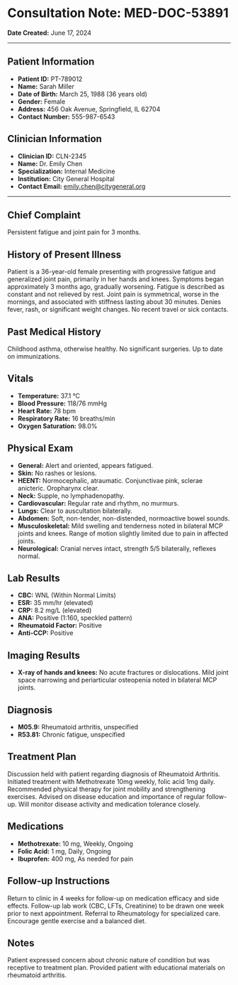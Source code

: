# Consultation Note: MED-DOC-53891

**Date Created:** June 17, 2024

---

## Patient Information

*   **Patient ID:** PT-789012
*   **Name:** Sarah Miller
*   **Date of Birth:** March 25, 1988 (36 years old)
*   **Gender:** Female
*   **Address:** 456 Oak Avenue, Springfield, IL 62704
*   **Contact Number:** 555-987-6543

## Clinician Information

*   **Clinician ID:** CLN-2345
*   **Name:** Dr. Emily Chen
*   **Specialization:** Internal Medicine
*   **Institution:** City General Hospital
*   **Contact Email:** emily.chen@citygeneral.org

---

## Chief Complaint

Persistent fatigue and joint pain for 3 months.

## History of Present Illness

Patient is a 36-year-old female presenting with progressive fatigue and generalized joint pain, primarily in her hands and knees. Symptoms began approximately 3 months ago, gradually worsening. Fatigue is described as constant and not relieved by rest. Joint pain is symmetrical, worse in the mornings, and associated with stiffness lasting about 30 minutes. Denies fever, rash, or significant weight changes. No recent travel or sick contacts.

## Past Medical History

Childhood asthma, otherwise healthy. No significant surgeries. Up to date on immunizations.

## Vitals

*   **Temperature:** 37.1 °C
*   **Blood Pressure:** 118/76 mmHg
*   **Heart Rate:** 78 bpm
*   **Respiratory Rate:** 16 breaths/min
*   **Oxygen Saturation:** 98.0%

## Physical Exam

*   **General:** Alert and oriented, appears fatigued.
*   **Skin:** No rashes or lesions.
*   **HEENT:** Normocephalic, atraumatic. Conjunctivae pink, sclerae anicteric. Oropharynx clear.
*   **Neck:** Supple, no lymphadenopathy.
*   **Cardiovascular:** Regular rate and rhythm, no murmurs.
*   **Lungs:** Clear to auscultation bilaterally.
*   **Abdomen:** Soft, non-tender, non-distended, normoactive bowel sounds.
*   **Musculoskeletal:** Mild swelling and tenderness noted in bilateral MCP joints and knees. Range of motion slightly limited due to pain in affected joints.
*   **Neurological:** Cranial nerves intact, strength 5/5 bilaterally, reflexes normal.

## Lab Results

*   **CBC:** WNL (Within Normal Limits)
*   **ESR:** 35 mm/hr (elevated)
*   **CRP:** 8.2 mg/L (elevated)
*   **ANA:** Positive (1:160, speckled pattern)
*   **Rheumatoid Factor:** Positive
*   **Anti-CCP:** Positive

## Imaging Results

*   **X-ray of hands and knees:** No acute fractures or dislocations. Mild joint space narrowing and periarticular osteopenia noted in bilateral MCP joints.

## Diagnosis

*   **M05.9:** Rheumatoid arthritis, unspecified
*   **R53.81:** Chronic fatigue, unspecified

## Treatment Plan

Discussion held with patient regarding diagnosis of Rheumatoid Arthritis. Initiated treatment with Methotrexate 10mg weekly, folic acid 1mg daily. Recommended physical therapy for joint mobility and strengthening exercises. Advised on disease education and importance of regular follow-up. Will monitor disease activity and medication tolerance closely.

## Medications

*   **Methotrexate:** 10 mg, Weekly, Ongoing
*   **Folic Acid:** 1 mg, Daily, Ongoing
*   **Ibuprofen:** 400 mg, As needed for pain

## Follow-up Instructions

Return to clinic in 4 weeks for follow-up on medication efficacy and side effects. Follow-up lab work (CBC, LFTs, Creatinine) to be drawn one week prior to next appointment. Referral to Rheumatology for specialized care. Encourage gentle exercise and a balanced diet.

## Notes

Patient expressed concern about chronic nature of condition but was receptive to treatment plan. Provided patient with educational materials on rheumatoid arthritis.